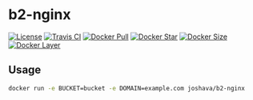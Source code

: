 # b2-nginx

[![License][license_md]][license]
[![Travis CI][travis_ci]][travis]
[![Docker Pull][docker_pull]][docker]
[![Docker Star][docker_star]][docker]
[![Docker Size][docker_size]][docker]
[![Docker Layer][docker_layer]][docker]

## Usage

```bash
docker run -e BUCKET=bucket -e DOMAIN=example.com joshava/b2-nginx
```

[docker]: https://hub.docker.com/r/joshava/b2-nginx
[docker_pull]: https://img.shields.io/docker/pulls/joshava/b2-nginx.svg
[docker_star]: https://img.shields.io/docker/stars/joshava/b2-nginx.svg
[docker_size]: https://img.shields.io/microbadger/image-size/joshava/b2-nginx.svg
[docker_layer]: https://img.shields.io/microbadger/layers/joshava/b2-nginx.svg
[license]: https://github.com/joshava/b2-nginx/blob/master/LICENSE
[license_md]: https://img.shields.io/github/license/joshava/b2-nginx.svg
[travis]: https://travis-ci.org/joshava/s3-nginx
[travis_ci]: https://img.shields.io/travis/joshava/s3-nginx.svg
